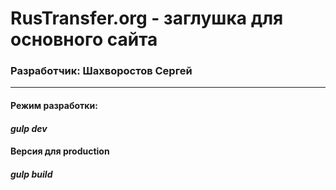 # RusTransfer.org - заглушка для основного сайта

### Разработчик: Шахворостов Сергей

---

#### **Режим разработки:**

#### *gulp dev*

#### **Версия для production**

#### *gulp build*
